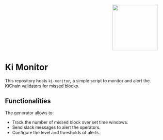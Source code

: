 <p align="right">
    <img width=150px src="https://wallet-testnet.blockchain.ki/static/img/icons/ki-chain.png" />
</p>

# Ki Monitor

This repository hosts `ki-monitor`, a simple script to monitor and alert the KiChain validators for missed blocks.

## Functionalities

The generator allows to:

-   Track the number of missed block over set time windows.
-   Send slack messages to alert the operators.
-   Configure the level and thresholds of alerts.